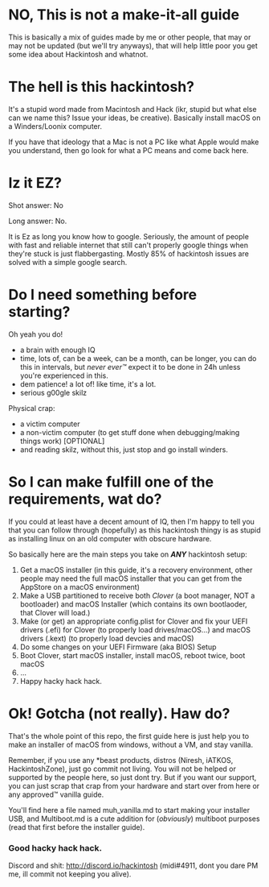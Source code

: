 # NO, This is not a make-it-all guide
This is basically a mix of guides made by me or other people, that may or may not be updated (but we'll try anyways), that will help little poor you get some idea about Hackintosh and whatnot.

# The hell is this hackintosh?
It's a stupid word made from Macintosh and Hack (ikr, stupid but what else can we name this? Issue your ideas, be creative).
Basically install macOS on a Winders/Loonix computer.

If you have that ideology that a Mac is not a PC like what Apple would make you understand, then go look for what a PC means and come back here.

# Iz it EZ?
Shot answer: No

Long answer: No.

It is Ez as long you know how to google. Seriously, the amount of people with fast and reliable internet that still can't properly google things when they're stuck is just flabbergasting. Mostly 85% of hackintosh issues are solved with a simple google search.

# Do I need something before starting?
Oh yeah you do! 
* a brain with enough IQ
* time, lots of, can be a week, can be a month, can be longer, you can do this in intervals, but *never* *ever:tm:* expect it to be done in 24h unless you're experienced in this.
* dem patience! a lot of! like time, it's a lot.
* serious g00gle skilz

Physical crap:
* a victim computer
* a non-victim computer (to get stuff done when debugging/making things work) [OPTIONAL]
* and reading skilz, without this, just stop and go install winders.

# So I can make fulfill one of the requirements, wat do?

If you could at least have a decent amount of IQ, then I'm happy to tell you that you can follow through (hopefully) as this hackintosh thingy is as stupid as installing linux on an old computer with obscure hardware.

So basically here are the main steps you take on ***ANY*** hackintosh setup:
1) Get a macOS installer (in this guide, it's a recovery environment, other people may need the full macOS installer that you can get from the AppStore on a macOS environment)
2) Make a USB partitioned to receive both *Clover* (a boot manager, NOT a bootloader) and macOS Installer (which contains its own bootlaoder, that Clover will load.)
3) Make (or get) an appropriate config.plist for Clover and fix your UEFI drivers (.efi) for Clover (to properly load drives/macOS...) and macOS drivers (.kext) (to properly load devcies and macOS)
4) Do some changes on your UEFI Firmware (aka BIOS) Setup
5) Boot Clover, start macOS installer, install macOS, reboot twice, boot macOS
6) ...
7) Happy hacky hack hack.

# Ok! Gotcha (not really). Haw do?

That's the whole point of this repo, the first guide here is just help you to make an installer of macOS from windows, without a VM, and stay vanilla.

Remember, if you use any \*beast products, distros (Niresh, iATKOS, HackintoshZone), just go commit not living. You will not be helped or supported by the people here, so just dont try. But if you want our support, you can just scrap that crap from your hardware and start over from here or any approved:tm: vanilla guide.

You'll find here a file named muh_vanilla.md to start making your installer USB, and Multiboot.md is a cute addition for (*obviously*) multiboot purposes (read that first before the installer guide).

### Good hacky hack hack.

Discord and shit: http://discord.io/hackintosh (midi#4911, dont you dare PM me, ill commit not keeping you alive).
